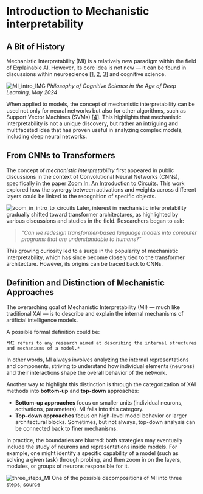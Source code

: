 # Introduction to Mechanistic interpretability

## **A Bit of History**

Mechanistic Interpretability (MI) is a relatively new paradigm within the field of Explainable AI. However, its core idea is not new — it can be found in discussions within neuroscience [[1](https://www.sciencedirect.com/science/article/abs/pii/S1001074215000200), [2](https://link.springer.com/chapter/10.1007/978-3-319-22084-0_2), [3](https://www.sciencedirect.com/science/article/pii/S0888754314001773)] and cognitive science.  

![MI_intro_IMG](https://ucarecdn.com/d2c11722-9a16-42d4-9145-ee8f52942cf9/-/crop/1132x369/0,3/-/preview/)
*Philosophy of Cognitive Science in the Age of Deep Learning, May 2024*  

When applied to models, the concept of mechanistic interpretability can be used not only for neural networks but also for other algorithms, such as Support Vector Machines (SVMs) [[4](https://link.springer.com/chapter/10.1007/978-81-322-1602-5_70)]. This highlights that mechanistic interpretability is not a unique discovery, but rather an intriguing and multifaceted idea that has proven useful in analyzing complex models, including deep neural networks.  

## **From CNNs to Transformers**  

The concept of *mechanistic interpretability* first appeared in public discussions in the context of Convolutional Neural Networks (CNNs), specifically in the paper [Zoom In: An Introduction to Circuits](https://distill.pub/2020/circuits/zoom-in/). This work explored how the synergy between activations and weights across different layers could be linked to the recognition of specific objects.  

![zoom_in_intro_to_circuits](https://ucarecdn.com/2de526c4-c1fb-4fc7-907b-b1f734dd08f2/)
Later, interest in mechanistic interpretability gradually shifted toward transformer architectures, as highlighted by various discussions and studies in the field. Researchers began to ask:  

> *"Can we redesign transformer-based language models into computer programs that are understandable to humans?"*  

This growing curiosity led to a surge in the popularity of mechanistic interpretability, which has since become closely tied to the transformer architecture. However, its origins can be traced back to CNNs.  

## **Definition and Distinction of Mechanistic Approaches**  

The overarching goal of Mechanistic Interpretability (MI) — much like traditional XAI — is to describe and explain the internal mechanisms of artificial intelligence models.  

A possible formal definition could be:  

    *MI refers to any research aimed at describing the internal structures and mechanisms of a model.*

In other words, MI always involves analyzing the internal representations and components, striving to understand how individual elements (neurons) and their interactions shape the overall behavior of the network.  

Another way to highlight this distinction is through the categorization of XAI methods into **bottom-up** and **top-down** approaches:  

- **Bottom-up approaches** focus on smaller units (individual neurons, activations, parameters). MI falls into this category.  
- **Top-down approaches** focus on high-level model behavior or larger architectural blocks. Sometimes, but not always, top-down analysis can be connected back to finer mechanisms.  

In practice, the boundaries are blurred: both strategies may eventually include the study of neurons and representations inside models. For example, one might identify a specific capability of a model (such as solving a given task) through probing, and then zoom in on the layers, modules, or groups of neurons responsible for it.  
 
![three_steps_MI](https://ucarecdn.com/688f59f7-3d81-4f5e-9643-6eee85c7153e/)
One of the possible decompositions of MI into three steps, [source](https://www.alignmentforum.org/posts/64MizJXzyvrYpeKqm/sparsify-a-mechanistic-interpretability-research-agenda)